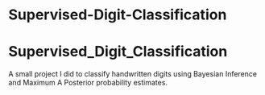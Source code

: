 # Supervised-Digit-Classification

Supervised_Digit_Classification
===============================

A small project I did to classify handwritten digits using Bayesian Inference and Maximum A Posterior probability estimates.
